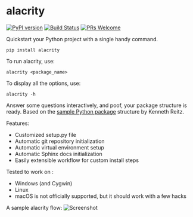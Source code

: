# alacrity

[![PyPI version](https://badge.fury.io/py/alacrity.svg)](https://badge.fury.io/py/alacrity)
[![Build Status](https://travis-ci.org/vishnuvardhan-kumar/alacrity.svg?branch=master)](https://travis-ci.org/vishnuvardhan-kumar/alacrity)
[![PRs Welcome](https://img.shields.io/badge/PRs-welcome-brightgreen.svg?style=flat-square)](http://makeapullrequest.com)


Quickstart your Python project with a single handy command.

`pip install alacrity`

To run alacrity, use:

`alacrity <package_name>`

To display all the options, use:

`alacrity -h`

Answer some questions interactively, and poof, your package structure is ready.
Based on the [sample Python package](https://github.com/kennethreitz/samplemod) structure by Kenneth Reitz.

Features:
 - Customized setup.py file
 - Automatic git repository initialization
 - Automatic virtual environment setup
 - Automatic Sphinx docs initialization
 - Easily extensible workflow for custom install steps 

Tested to work on :
 - Windows (and Cygwin)
 - Linux
 - macOS is not officially supported, but it should work with a few hacks

A sample alacrity flow:
![Screenshot](https://raw.githubusercontent.com/vishnuvardhan-kumar/alacrity/master/alacrity/tests/scr.png)
```